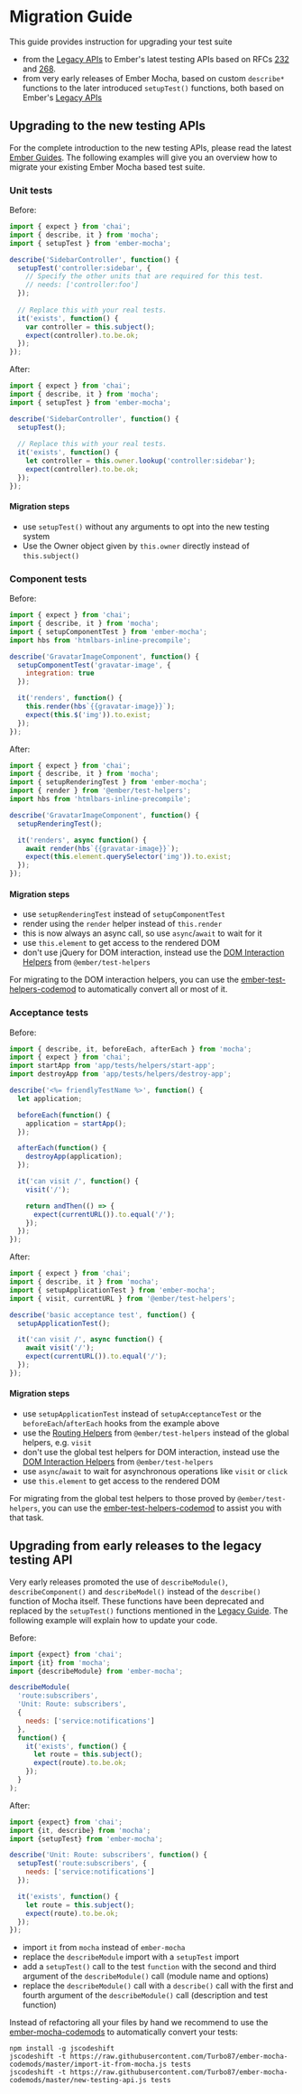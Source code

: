 
Migration Guide
==============================================================================

This guide provides instruction for upgrading your test suite
* from the [Legacy APIs](legacy.md) to Ember's latest testing APIs based 
  on RFCs 
  [232](https://github.com/emberjs/rfcs/blob/master/text/0232-simplify-qunit-testing-api.md) 
  and 
  [268](https://github.com/emberjs/rfcs/blob/master/text/0268-acceptance-testing-refactor.md).
* from very early releases of Ember Mocha, based on custom `describe*` 
  functions to the later introduced `setupTest()` functions, both based on
  Ember's [Legacy APIs](legacy.md)

Upgrading to the new testing APIs
------------------------------------------------------------------------------

For the complete introduction to the new testing APIs, please read the 
latest [Ember Guides](https://guides.emberjs.com/v3.0.0/testing/). The 
following examples will give you an overview how to migrate your existing Ember 
Mocha based test suite.

### Unit tests

Before:

```javascript
import { expect } from 'chai';
import { describe, it } from 'mocha';
import { setupTest } from 'ember-mocha';

describe('SidebarController', function() {
  setupTest('controller:sidebar', {
    // Specify the other units that are required for this test.
    // needs: ['controller:foo']
  });
  
  // Replace this with your real tests.
  it('exists', function() {
    var controller = this.subject();
    expect(controller).to.be.ok;
  });
});
```

After:

```javascript
import { expect } from 'chai';
import { describe, it } from 'mocha';
import { setupTest } from 'ember-mocha';

describe('SidebarController', function() {
  setupTest();
  
  // Replace this with your real tests.
  it('exists', function() {
    let controller = this.owner.lookup('controller:sidebar');
    expect(controller).to.be.ok;
  });
});
```

#### Migration steps

* use `setupTest()` without any arguments to opt into the new testing system
* Use the Owner object given by `this.owner` directly instead of `this.subject()`

### Component tests

Before:

```javascript
import { expect } from 'chai';
import { describe, it } from 'mocha';
import { setupComponentTest } from 'ember-mocha';
import hbs from 'htmlbars-inline-precompile';

describe('GravatarImageComponent', function() {
  setupComponentTest('gravatar-image', {
    integration: true
  });

  it('renders', function() {
    this.render(hbs`{{gravatar-image}}`);
    expect(this.$('img')).to.exist;
  });
});
```

After:

```javascript
import { expect } from 'chai';
import { describe, it } from 'mocha';
import { setupRenderingTest } from 'ember-mocha';
import { render } from '@ember/test-helpers';
import hbs from 'htmlbars-inline-precompile';

describe('GravatarImageComponent', function() {
  setupRenderingTest();

  it('renders', async function() {
    await render(hbs`{{gravatar-image}}`);
    expect(this.element.querySelector('img')).to.exist;
  });
});
```

#### Migration steps

* use `setupRenderingTest` instead of `setupComponentTest`
* render using the `render` helper instead of `this.render`
* this is now always an async call, so use `async`/`await` to wait for it
* use `this.element` to get access to the rendered DOM
* don't use jQuery for DOM interaction, instead use the 
  [DOM Interaction Helpers](https://github.com/emberjs/ember-test-helpers/blob/master/API.md#dom-interaction-helpers)
  from `@ember/test-helpers`

For migrating to the DOM interaction helpers, you can use the 
[ember-test-helpers-codemod](https://github.com/simonihmig/ember-test-helpers-codemod)
to automatically convert all or most of it.

### Acceptance tests

Before:

```javascript
import { describe, it, beforeEach, afterEach } from 'mocha';
import { expect } from 'chai';
import startApp from 'app/tests/helpers/start-app';
import destroyApp from 'app/tests/helpers/destroy-app';

describe('<%= friendlyTestName %>', function() {
  let application;

  beforeEach(function() {
    application = startApp();
  });

  afterEach(function() {
    destroyApp(application);
  });

  it('can visit /', function() {
    visit('/');

    return andThen(() => {
      expect(currentURL()).to.equal('/');
    });
  });
});
```

After:


```javascript
import { expect } from 'chai';
import { describe, it } from 'mocha';
import { setupApplicationTest } from 'ember-mocha';
import { visit, currentURL } from '@ember/test-helpers';

describe('basic acceptance test', function() {
  setupApplicationTest();

  it('can visit /', async function() {
    await visit('/');
    expect(currentURL()).to.equal('/');
  });
});
```

#### Migration steps

* use `setupApplicationTest` instead of `setupAcceptanceTest` or the 
  `beforeEach`/`afterEach` hooks from the example above
* use the [Routing Helpers](https://github.com/emberjs/ember-test-helpers/blob/master/API.md#routing-helpers)
  from `@ember/test-helpers` instead of the global helpers, e.g. `visit` 
* don't use the global test helpers for DOM interaction, instead use the 
  [DOM Interaction Helpers](https://github.com/emberjs/ember-test-helpers/blob/master/API.md#dom-interaction-helpers)
  from `@ember/test-helpers`
* use `async`/`await` to wait for asynchronous operations like `visit` or `click`
* use `this.element` to get access to the rendered DOM

For migrating from the global test helpers to those proved by 
`@ember/test-helpers`, you can use the 
[ember-test-helpers-codemod](https://github.com/simonihmig/ember-test-helpers-codemod)
to assist you with that task.


Upgrading from early releases to the legacy testing API
------------------------------------------------------------------------------

Very early releases promoted the use of `describeModule()`,
`describeComponent()` and `describeModel()` instead of the `describe()`
function of Mocha itself. These functions have been deprecated and replaced
by the `setupTest()` functions mentioned in the [Legacy Guide](legacy.md). The 
following example will explain how to update your code.

Before:

```js
import {expect} from 'chai';
import {it} from 'mocha';
import {describeModule} from 'ember-mocha';

describeModule(
  'route:subscribers',
  'Unit: Route: subscribers',
  {
    needs: ['service:notifications']
  },
  function() {
    it('exists', function() {
      let route = this.subject();
      expect(route).to.be.ok;
    });
  }
);
```

After:

```js
import {expect} from 'chai';
import {it, describe} from 'mocha';
import {setupTest} from 'ember-mocha';

describe('Unit: Route: subscribers', function() {
  setupTest('route:subscribers', {
    needs: ['service:notifications']
  });

  it('exists', function() {
    let route = this.subject();
    expect(route).to.be.ok;
  });
});
```

- import `it` from `mocha` instead of `ember-mocha`
- replace the `describeModule` import with a `setupTest` import
- add a `setupTest()` call to the test `function` with the second and third
  argument of the `describeModule()` call (module name and options)
- replace the `describeModule()` call with a `describe()` call with the first
  and fourth argument of the `describeModule()` call (description and test
  function)

Instead of refactoring all your files by hand we recommend to use the
[ember-mocha-codemods](https://github.com/Turbo87/ember-mocha-codemods)
to automatically convert your tests:

```
npm install -g jscodeshift
jscodeshift -t https://raw.githubusercontent.com/Turbo87/ember-mocha-codemods/master/import-it-from-mocha.js tests
jscodeshift -t https://raw.githubusercontent.com/Turbo87/ember-mocha-codemods/master/new-testing-api.js tests
```
